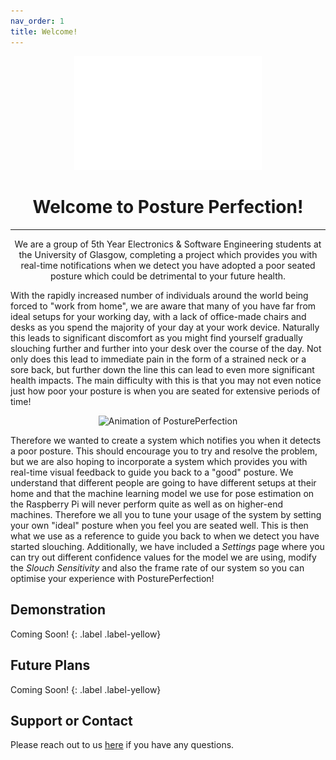 ```yaml
---
nav_order: 1
title: Welcome!
---
```


<div align="center"> 
  <img src="images/logo.gif" alt="Logo for PosturePerfection" width="300">
  <h1 class="fw-300">Welcome to Posture Perfection!</h1>
  <hr/>
</div>

<div align="center" class="fs-6 fw-300"> 
  We are a group of 5th Year Electronics & Software Engineering students at the University of Glasgow, completing a project which provides you with real-time notifications when we detect you have adopted a poor seated posture which could be detrimental to your future health.
</div>

With the rapidly increased number of individuals around the world being forced to "work from home", we are aware that many of you have far from ideal setups for your working day, with a lack of office-made chairs and desks as you spend the majority of your day at your work device. Naturally this leads to significant discomfort as you might find yourself gradually slouching further and further into your desk over the course of the day. Not only does this lead to immediate pain in the form of a strained neck or a sore back, but further down the line this can lead to even more significant health impacts. The main difficulty with this is that you may not even notice just how poor your posture is when you are seated for extensive periods of time!

<div align="center">
  <img src="../images/animation1.gif" alt="Animation of PosturePerfection" width="600">
</div>

Therefore we wanted to create a system which notifies you when it detects a poor posture. This should encourage you to try and resolve the problem, but we are also hoping to incorporate a system which provides you with real-time visual feedback to guide you back to a "good" posture. We understand that different people are going to have different setups at their home and that the machine learning model we use for pose estimation on the Raspberry Pi will never perform quite as well as on higher-end machines. Therefore we all you to tune your usage of the system by setting your own "ideal" posture when you feel you are seated well. This is then what we use as a reference to guide you back to when we detect you have started slouching. Additionally, we have included a _Settings_ page where you can try out different confidence values for the model we are using, modify the _Slouch Sensitivity_ and also the frame rate of our system so you can optimise your experience with PosturePerfection!

## Demonstration

Coming Soon!
{: .label .label-yellow}

## Future Plans

Coming Soon!
{: .label .label-yellow}

## Support or Contact

Please reach out to us [here](/about-us) if you have any questions.
